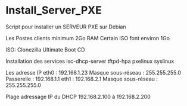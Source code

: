 # Install_Server_PXE
Script pour installer un SERVEUR PXE sur Debian

Les Postes clients minimum 2Go RAM 
Certain ISO font environ 1Go  

ISO:
Clonezilla
Ultimate Boot CD

Installation des services 
isc-dhcp-server tftpd-hpa pxelinux syslinux  


Les adresse IP
eth0 :                  192.168.1.23
Masque sous-réseau :    255.255.255.0
Passerelle :            192.168.1.1
eth1 :                  192.168.2.1
Masque sous-réseau :    255.255.255.0

Plage adressage IP du DHCP 
192.168.2.100 à 192.168.2.200


